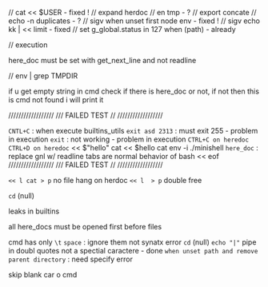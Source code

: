 // cat << $USER - fixed !
// expand herdoc
// en tmp - ?
// export concate
// echo -n duplicates - ?
// sigv when unset first node env - fixed !
// sigv echo kk | << limit - fixed
// set g_global.status in 127 when (path) - already

// execution

here_doc must be set with get_next_line and not readline

// env | grep TMPDIR


if u get empty string in cmd check if there is here_doc or not, if not then this is cmd not found i will print it

//////////////////
/// FAILED TEST // 
//////////////////

`CNTL+C` : when execute builtins_utils
`exit asd 2313` : must exit 255 - problem in execution
`exit` : not working - problem in execution
`CTRL+C on heredoc`
`CTRL+D on heredoc`
<< $"hello" cat
<< $hello cat
env -i ./minishell
`here_doc` : replace gnl w/ readline tabs are normal behavior of bash
<< eof 
//////////////////
/// FAILED TEST // 
//////////////////

`<< l cat > p`  no file hang on herdoc
`<< l  > p`  double free

`cd` (null)

leaks in builtins

all here_docs must be opened first before files

cmd has only `\t` `space` : ignore them not  synatx error
`cd` (null)
`echo "|"`   pipe in doubl quotes not a spectial caractere - done
`when unset path and remove parent directory` : need specify error 

skip blank car o cmd
